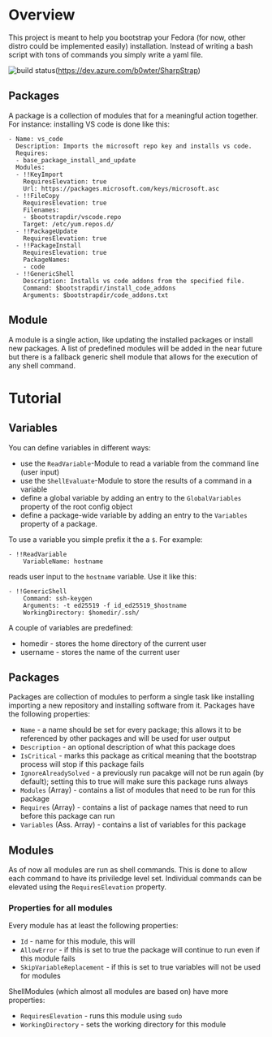 Overview
========
This project is meant to help you bootstrap your Fedora (for now, other distro could be implemented easily) installation. Instead of writing a bash script with tons of commands you simply write a yaml file.

![build status](https://dev.azure.com/b0wter/SharpStrap/_apis/build/status/Generate%20Releases)(https://dev.azure.com/b0wter/SharpStrap)

Packages
--------
A package is a collection of modules that for a meaningful action together. For instance: installing VS code is done like this:

    - Name: vs_code
      Description: Imports the microsoft repo key and installs vs code.
      Requires: 
      - base_package_install_and_update
      Modules:
      - !!KeyImport
        RequiresElevation: true
        Url: https://packages.microsoft.com/keys/microsoft.asc
      - !!FileCopy
        RequiresElevation: true
        Filenames:
        - $bootstrapdir/vscode.repo
        Target: /etc/yum.repos.d/
      - !!PackageUpdate
        RequiresElevation: true
      - !!PackageInstall
        RequiresElevation: true
        PackageNames:
        - code
      - !!GenericShell
        Description: Installs vs code addons from the specified file.
        Command: $bootstrapdir/install_code_addons
        Arguments: $bootstrapdir/code_addons.txt


Module
------
A module is a single action, like updating the installed packages or install new packages. A list of predefined modules will be added in the near future but there is a fallback generic shell module that allows for the execution of any shell command.

Tutorial
========

Variables
---------
You can define variables in different ways:

 * use the ```ReadVariable```-Module to read a variable from the command line (user input)
 * use the ```ShellEvaluate```-Module to store the results of a command in a variable
 * define a global variable by adding an entry to the ```GlobalVariables``` property of the root config object
 * define a package-wide variable by adding an entry to the ```Variables``` property of a package.

 To use a variable you simple prefix it the a ```$```. For example:

    - !!ReadVariable
        VariableName: hostname

reads user input to the ```hostname``` variable. Use it like this:

    - !!GenericShell
        Command: ssh-keygen 
        Arguments: -t ed25519 -f id_ed25519_$hostname
        WorkingDirectory: $homedir/.ssh/

A couple of variables are predefined:

 * homedir - stores the home directory of the current user
 * username - stores the name of the current user

Packages
--------
Packages are collection of modules to perform a single task like installing importing a new repository and installing software from it. Packages have the following properties:

 * ```Name``` - a name should be set for every package; this allows it to be referenced by other packages and will be used for user output
 * ```Description``` - an optional description of what this package does
 * ```IsCritical``` - marks this package as critical meaning that the bootstrap process will stop if this package fails
 * ```IgnoreAlreadySolved``` - a previously run pacakge will not be run again (by default); setting this to true will make sure this package runs always
 * ```Modules``` (Array) - contains a list of modules that need to be run for this package
 * ```Requires``` (Array) - contains a list of package names that need to run before this package can run
 * ```Variables``` (Ass. Array) - contains a list of variables for this package

Modules
-------
As of now all modules are run as shell commands. This is done to allow each command to have its priviledge level set. Individual commands can be elevated using the ```RequiresElevation``` property.

### Properties for all modules ###
Every module has at least the following properties:

 * ```Id``` - name for this module, this will 
 * ```AllowError``` - if this is set to true the package will continue to run even if this module fails
 * ```SkipVariableReplacement``` - if this is set to true variables will not be used for modules

 ShellModules (which almost all modules are based on) have more properties:

 * ```RequiresElevation``` - runs this module using ```sudo```
 * ```WorkingDirectory``` - sets the working directory for this module
